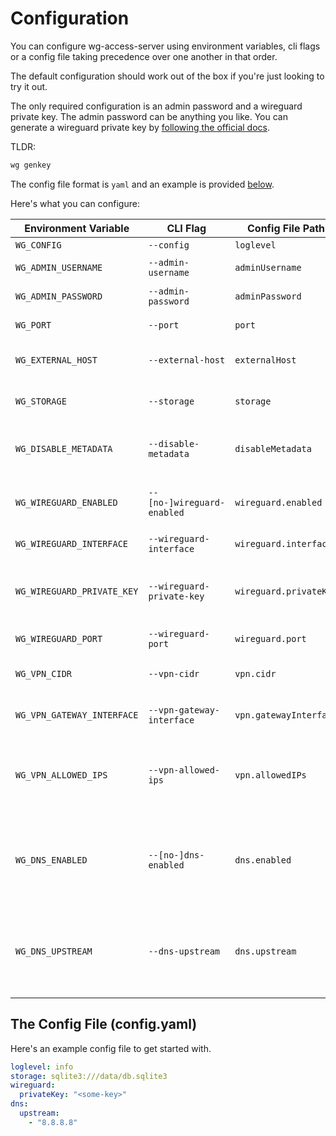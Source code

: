 # Configuration

You can configure wg-access-server using environment variables, cli flags or a config file
taking precedence over one another in that order.

The default configuration should work out of the box if you're just looking to try it out.

The only required configuration is an admin password and a wireguard private key. The admin
password can be anything you like. You can generate a wireguard private key by
[following the official docs](https://www.wireguard.com/quickstart/#key-generation).

TLDR:

```bash
wg genkey
```

The config file format is `yaml` and an example is provided [below](#the-config-file-configyaml).

Here's what you can configure:

| Environment Variable       | CLI Flag                  | Config File Path       | Required | Default (docker)                        | Description                                                                                                                                                                                 |
| -------------------------- | ------------------------- | ---------------------- | -------- | --------------------------------------- | ------------------------------------------------------------------------------------------------------------------------------------------------------------------------------------------- |
| `WG_CONFIG`                | `--config`                | `loglevel`             |          | `info`                                  | Global log level                                                                                                                                                                            |
| `WG_ADMIN_USERNAME`        | `--admin-username`        | `adminUsername`        |          | `admin`                                 | The admin account username                                                                                                                                                                  |
| `WG_ADMIN_PASSWORD`        | `--admin-password`        | `adminPassword`        | Yes      |                                         | The admin account password                                                                                                                                                                  |
| `WG_PORT`                  | `--port`                  | `port`                 |          | `8000`                                  | The port the web ui will listen on (http)                                                                                                                                                   |
| `WG_EXTERNAL_HOST`         | `--external-host`         | `externalHost`         |          |                                         | The external domain for the server (e.g. https://www.mydomain.com)                                                                                                                          |
| `WG_STORAGE`               | `--storage`               | `storage`              |          | `sqlite3:///data/db.sqlite3`            | A storage backend connection string. See [storage docs](./3-storage.md)                                                                                                                     |
| `WG_DISABLE_METADATA`      | `--disable-metadata`      | `disableMetadata`      |          | `false`                                 | Turn off collection of device metadata logging. Includes last handshake time and RX/TX bytes only.                                                                                          |
| `WG_WIREGUARD_ENABLED`     | `--[no-]wireguard-enabled`     | `wireguard.enabled`    |          | `true`                                  | Enable/disable the wireguard server. Useful for development on non-linux machines.                                                                                                          |
| `WG_WIREGUARD_INTERFACE`   | `--wireguard-interface`   | `wireguard.interface`  |          | `wg0`                                   | The wireguard network interface name                                                                                                                                                        |
| `WG_WIREGUARD_PRIVATE_KEY` | `--wireguard-private-key` | `wireguard.privateKey` | Yes      |                                         | The wireguard private key. This value is required and must be stable. If this value changes all devices must re-register.                                                                   |
| `WG_WIREGUARD_PORT`        | `--wireguard-port`        | `wireguard.port`       |          | `51820`                                 | The wireguard server port (udp)                                                                                                                                                             |
| `WG_VPN_CIDR`              | `--vpn-cidr`              | `vpn.cidr`             |          | `10.44.0.0/24`                          | The VPN network range. VPN clients will be assigned IP addresses in this range.                                                                                                             |
| `WG_VPN_GATEWAY_INTERFACE` | `--vpn-gateway-interface` | `vpn.gatewayInterface` |          | _default gateway interface (e.g. eth0)_ | The VPN gateway interface. VPN client traffic will be forwarded to this interface.                                                                                                          |
| `WG_VPN_ALLOWED_IPS`       | `--vpn-allowed-ips`       | `vpn.allowedIPs`       |          | `0.0.0.0/1, 128.0.0.0/1`                | Allowed IPs that clients may route through this VPN. This will be set in the client's WireGuard connection file and routing is also enforced by the server using iptables.                  |
| `WG_DNS_ENABLED`           | `--[no-]dns-enabled`           | `dns.enabled`          |          | `true`                                  | Enable/disable the embedded DNS proxy server. This is enabled by default and allows VPN clients to avoid DNS leaks by sending all DNS requests to wg-access-server itself.                  |
| `WG_DNS_UPSTREAM`          | `--dns-upstream`          | `dns.upstream`         |          | _resolveconf autodetection or 1.1.1.1_  | The upstream DNS server to proxy DNS requests to. By default the host machine's resolveconf configuration is used to find it's upstream DNS server, otherwise 1.1.1.1 (cloudflare) is used. |

## The Config File (config.yaml)

Here's an example config file to get started with.

```yaml
loglevel: info
storage: sqlite3:///data/db.sqlite3
wireguard:
  privateKey: "<some-key>"
dns:
  upstream:
    - "8.8.8.8"
```
